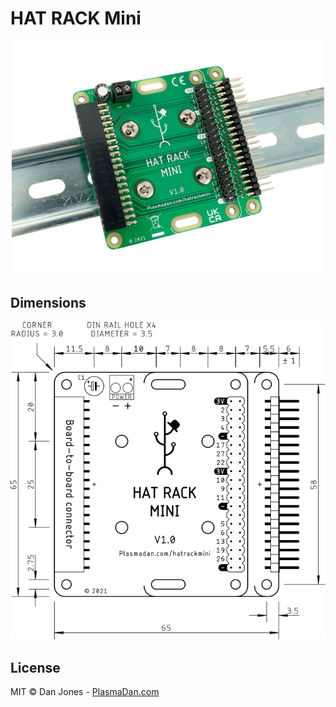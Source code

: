 # HAT RACK Mini

<p align="center">
    <a href="https://plasmadan.com/hatrackmini?utm_source=github&utm_medium=banner" target="_blank" rel="nofollow">
        <img alt="HAT RACK Mini" src="/img/hat-rack-mini.jpg" width="500">
    </a>
</p>

## Dimensions

<p align="center">
    <a href="https://raw.githubusercontent.com/plasmadancom/HAT-RACK-Mini/main/img/hat-rack-mini-v1.0-dimensions.svg">
        <img alt="Mechanical Drawing" src="/img/hat-rack-mini-v1.0-dimensions.svg" width="600">
    </a>
</p>

## License

MIT © Dan Jones - [PlasmaDan.com](https://plasmadan.com)

